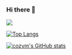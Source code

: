 ### Hi there 👋

<!--
**cozym/cozym** is a ✨ _special_ ✨ repository because its `README.md` (this file) appears on your GitHub profile.

Here are some ideas to get you started:

- 🔭 I’m currently working on ...
- 🌱 I’m currently learning ...
- 👯 I’m looking to collaborate on ...
- 🤔 I’m looking for help with ...
- 💬 Ask me about ...
- 📫 How to reach me: ...
- 😄 Pronouns: ...
- ⚡ Fun fact: ...



내 블로그

통계
-->
<a href="버튼을 눌렀을 때 이동할 링크" target="_blank"><img src="https://img.shields.io/badge/Blog?style=flat-square&logo=Tistory&logoColor=000000"/></a>

[![Top Langs](https://github-readme-stats.vercel.app/api/top-langs/?username=anuraghazra&layout=compact)](https://github.com/anuraghazra/github-readme-stats)

[![cozym's GitHub stats](https://github-readme-stats.vercel.app/api?username=cozym&count_private=true&show_icons=true&theme=radical)](https://github.com/cozym/github-readme-stats)
